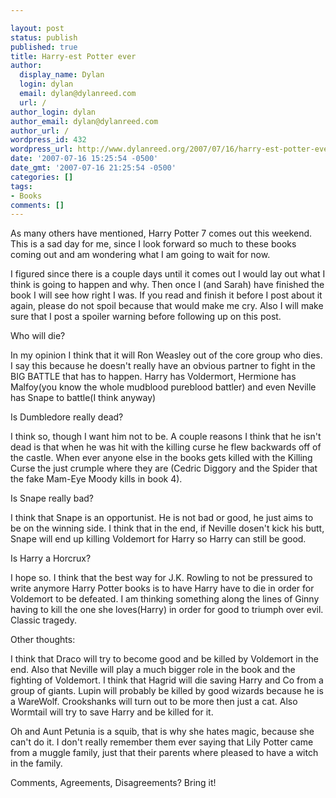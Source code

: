 ```yaml
---

layout: post
status: publish
published: true
title: Harry-est Potter ever
author:
  display_name: Dylan
  login: dylan
  email: dylan@dylanreed.com
  url: /
author_login: dylan
author_email: dylan@dylanreed.com
author_url: /
wordpress_id: 432
wordpress_url: http://www.dylanreed.org/2007/07/16/harry-est-potter-ever/
date: '2007-07-16 15:25:54 -0500'
date_gmt: '2007-07-16 21:25:54 -0500'
categories: []
tags:
- Books
comments: []
---
```


As many others have mentioned, Harry Potter 7 comes out this weekend. This is a sad day for me, since I look forward so much to these books coming out and am wondering what I am going to wait for now.

I figured since there is a couple days until it comes out I would lay out what I think is going to happen and why. Then once I (and Sarah) have finished the book I will see how right I was. If you read and finish it before I post about it again, please do not spoil because that would make me cry. Also I will make sure that I post a spoiler warning before following up on this post.

Who will die?

In my opinion I think that it will Ron Weasley out of the core group who dies. I say this because he doesn't really have an obvious partner to fight in the BIG BATTLE that has to happen. Harry has Voldermort, Hermione has Malfoy(you know the whole mudblood pureblood battler) and even Neville has Snape to battle(I think anyway)

Is Dumbledore really dead?

I think so, though I want him not to be. A couple reasons I think that he isn't dead is that when he was hit with the killing curse he flew backwards off of the castle. When ever anyone else in the books gets killed with the Killing Curse the just crumple where they are (Cedric Diggory and the Spider that the fake Mam-Eye Moody kills in book 4).  
  
Is Snape really bad?

I think that Snape is an opportunist. He is not bad or good, he just aims to be on the winning side. I think that in the end, if Neville dosen't kick his butt, Snape will end up killing Voldemort for Harry so Harry can still be good.

Is Harry a Horcrux?

I hope so. I think that the best way for J.K. Rowling to not be pressured to write anymore Harry Potter books is to have Harry have to die in order for Voldemort to be defeated. I am thinking something along the lines of Ginny having to kill the one she loves(Harry) in order for good to triumph over evil. Classic tragedy.

Other thoughts:

I think that Draco will try to become good and be killed by Voldemort in the end. Also that Neville will play a much bigger role in the book and the fighting of Voldemort. I think that Hagrid will die saving Harry and Co from a group of giants. Lupin will probably be killed by good wizards because he is a WareWolf. Crookshanks will turn out to be more then just a cat. Also Wormtail will try to save Harry and be killed for it.  
  
Oh and Aunt Petunia is a squib, that is why she hates magic, because she can't do it. I don't really remember them ever saying that Lily Potter came from a muggle family, just that their parents where pleased to have a witch in the family.

Comments, Agreements, Disagreements? Bring it!  


